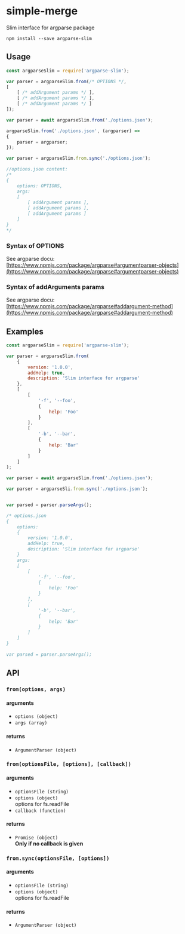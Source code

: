 # simple-merge
  Slim interface for argparse package

```shell
npm install --save argparse-slim
```

## Usage

```js
const argparseSlim = require('argparse-slim');

var parser = argparseSlim.from(/* OPTIONS */,
[
	[ /* addArgument params */ ],
	[ /* addArgument params */ ],
	[ /* addArgument params */ ]
]);

var parser = await argparseSlim.from('./options.json');

argparseSlim.from('./options.json', (argparser) =>
{
	parser = argparser;
});

var parser = argparseSlim.from.sync('./options.json');

//options.json content:
/*
{
	options: OPTIONS,
	args:
	[
		[ addArgument params ],
		[ addArgument params ],
		[ addArgument params ]
	]
}
*/
```

### Syntax of OPTIONS
See argparse docu:
[https://www.npmjs.com/package/argparse#argumentparser-objects](https://www.npmjs.com/package/argparse#argumentparser-objects)

### Syntax of addArguments params
See argparse docu:
[https://www.npmjs.com/package/argparse#addargument-method](https://www.npmjs.com/package/argparse#addargument-method)

## Examples

```js
const argparseSlim = require('argparse-slim');

var parser = argparseSlim.from(
	{
		version: '1.0.0',
		addHelp: true,
		description: 'Slim interface for argparse'
	},
	[
		[
			'-f', '--foo',
			{
				help: 'Foo'
			}
		],
		[
			'-b', '--bar',
			{
				help: 'Bar'
			}
		]
	]
);

var parser = await argparseSlim.from('./options.json');

var parser = argparseSli.from.sync('./options.json');


var parsed = parser.parseArgs();

/* options.json
{
	options:
	{
		version: '1.0.0',
		addHelp: true,
		description: 'Slim interface for argparse'
	}
	args:
	[
		[
			'-f', '--foo',
			{
				help: 'Foo'
			}
		],
		[
			'-b', '--bar',
			{
				help: 'Bar'
			}
		]
	]
}

var parsed = parser.parseArgs();

```

## API

### `from(options, args)`

#### arguments

- `options (object)`
- `args (array)`

#### returns

- `ArgumentParser (object)`

### `from(optionsFile, [options], [callback])`

#### arguments

- `optionsFile (string)`
- `options (object)`  
options for fs.readFile
- `callback (function)`

#### returns

- `Promise (object)`  
**Only if no callback is given**

### `from.sync(optionsFile, [options])`

#### arguments

- `optionsFile (string)`
- `options (object)`  
options for fs.readFile

#### returns

- `ArgumentParser (object)`